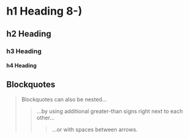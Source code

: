 # h1 Heading 8-)
## h2 Heading
### h3 Heading
#### h4 Heading



## Blockquotes


> Blockquotes can also be nested...
>> ...by using additional greater-than signs right next to each other...
> > > ...or with spaces between arrows.


